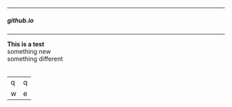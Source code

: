 ___
##### github.io
___
**This is a test**<br>
something new<br>
something different<br>
<br>

<table>				
<tbody>				
<tr>	<td>	q</td>	<td>	q</td></tr>
<tr>	<td>	w</td>	<td>	e</td></tr>
</tbody>
</table>				